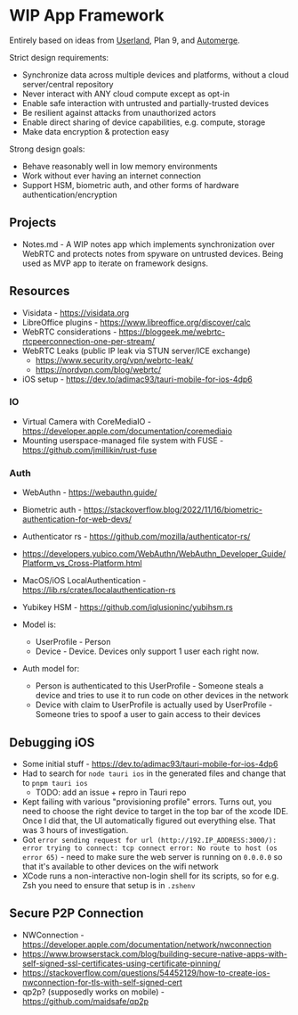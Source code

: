 # WIP App Framework
Entirely based on ideas from [Userland](https://www.youtube.com/watch?v=gla830WPBVU), Plan 9, and [Automerge](https://automerge.org/).

Strict design requirements:
- Synchronize data across multiple devices and platforms, without a cloud server/central repository
- Never interact with ANY cloud compute except as opt-in
- Enable safe interaction with untrusted and partially-trusted devices
- Be resilient against attacks from unauthorized actors
- Enable direct sharing of device capabilities, e.g. compute, storage
- Make data encryption & protection easy

Strong design goals:
- Behave reasonably well in low memory environments
- Work without ever having an internet connection
- Support HSM, biometric auth, and other forms of hardware authentication/encryption

## Projects
- Notes.md - A WIP notes app which implements synchronization over WebRTC and protects notes from spyware on untrusted devices.
  Being used as MVP app to iterate on framework designs.

## Resources
- Visidata - https://visidata.org
- LibreOffice plugins - https://www.libreoffice.org/discover/calc
- WebRTC considerations - https://bloggeek.me/webrtc-rtcpeerconnection-one-per-stream/
- WebRTC Leaks (public IP leak via STUN server/ICE exchange)
  - https://www.security.org/vpn/webrtc-leak/
  - https://nordvpn.com/blog/webrtc/
- iOS setup - https://dev.to/adimac93/tauri-mobile-for-ios-4dp6

### IO
- Virtual Camera with CoreMediaIO - https://developer.apple.com/documentation/coremediaio
- Mounting userspace-managed file system with FUSE - https://github.com/jmillikin/rust-fuse

### Auth
- WebAuthn - https://webauthn.guide/
- Biometric auth - https://stackoverflow.blog/2022/11/16/biometric-authentication-for-web-devs/
- Authenticator rs - https://github.com/mozilla/authenticator-rs/
- https://developers.yubico.com/WebAuthn/WebAuthn_Developer_Guide/Platform_vs_Cross-Platform.html
- MacOS/iOS LocalAuthentication - https://lib.rs/crates/localauthentication-rs
- Yubikey HSM - https://github.com/iqlusioninc/yubihsm.rs

- Model is:
  - UserProfile - Person
  - Device - Device. Devices only support 1 user each right now.
- Auth model for:
  - Person is authenticated to this UserProfile - Someone steals a device and tries to use it to run code on other devices in the network
  - Device with claim to UserProfile is actually used by UserProfile - Someone tries to spoof a user to gain access to their devices

## Debugging iOS
- Some initial stuff - https://dev.to/adimac93/tauri-mobile-for-ios-4dp6
- Had to search for `node tauri ios` in the generated files and change that to `pnpm tauri ios`
  - TODO: add an issue + repro in Tauri repo
- Kept failing with various "provisioning profile" errors. Turns out, you need to
  choose the right device to target in the top bar of the xcode IDE. Once I did that,
  the UI automatically figured out everything else. That was 3 hours of investigation.
- Got `error sending request for url (http://192.IP_ADDRESS:3000/): error trying to connect: tcp connect error: No route to host (os error 65)` - need to make sure the web server is running on `0.0.0.0`
  so that it's available to other devices on the wifi network
- XCode runs a non-interactive non-login shell for its scripts, so for e.g. Zsh
  you need to ensure that setup is in `.zshenv`


## Secure P2P Connection
- NWConnection - https://developer.apple.com/documentation/network/nwconnection
- https://www.browserstack.com/blog/building-secure-native-apps-with-self-signed-ssl-certificates-using-certificate-pinning/
- https://stackoverflow.com/questions/54452129/how-to-create-ios-nwconnection-for-tls-with-self-signed-cert
- qp2p? (supposedly works on mobile) - https://github.com/maidsafe/qp2p


